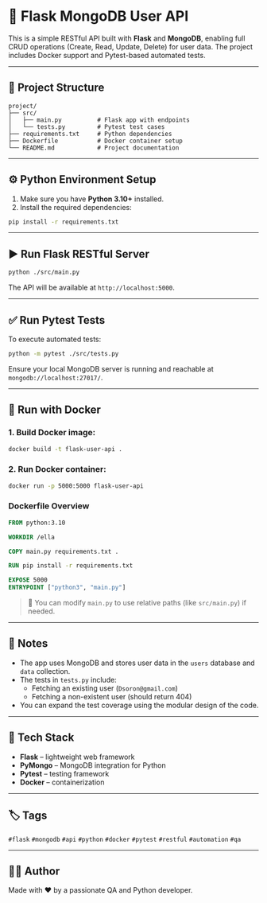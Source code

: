 # 🧪 Flask MongoDB User API

This is a simple RESTful API built with **Flask** and **MongoDB**, enabling full CRUD operations (Create, Read, Update, Delete) for user data. The project includes Docker support and Pytest-based automated tests.

---

## 📁 Project Structure

```
project/
├── src/
│   ├── main.py          # Flask app with endpoints
│   └── tests.py         # Pytest test cases
├── requirements.txt     # Python dependencies
├── Dockerfile           # Docker container setup
└── README.md            # Project documentation
```

---

## ⚙️ Python Environment Setup

1. Make sure you have **Python 3.10+** installed.
2. Install the required dependencies:

```bash
pip install -r requirements.txt
```

---

## ▶️ Run Flask RESTful Server

```bash
python ./src/main.py
```

The API will be available at `http://localhost:5000`.

---

## ✅ Run Pytest Tests

To execute automated tests:

```bash
python -m pytest ./src/tests.py
```

Ensure your local MongoDB server is running and reachable at `mongodb://localhost:27017/`.

---

## 🐳 Run with Docker

### 1. Build Docker image:

```bash
docker build -t flask-user-api .
```

### 2. Run Docker container:

```bash
docker run -p 5000:5000 flask-user-api
```

### Dockerfile Overview

```dockerfile
FROM python:3.10

WORKDIR /ella

COPY main.py requirements.txt .

RUN pip install -r requirements.txt

EXPOSE 5000
ENTRYPOINT ["python3", "main.py"]
```

> 📌 You can modify `main.py` to use relative paths (like `src/main.py`) if needed.

---

## 📌 Notes

- The app uses MongoDB and stores user data in the `users` database and `data` collection.
- The tests in `tests.py` include:
  - Fetching an existing user (`Dsoron@gmail.com`)
  - Fetching a non-existent user (should return 404)
- You can expand the test coverage using the modular design of the code.

---

## 🧰 Tech Stack

- **Flask** – lightweight web framework
- **PyMongo** – MongoDB integration for Python
- **Pytest** – testing framework
- **Docker** – containerization
---

## 🏷 Tags

`#flask` `#mongodb` `#api` `#python` `#docker` `#pytest` `#restful` `#automation` `#qa`

---

## 👩‍💻 Author

Made with ❤️ by a passionate QA and Python developer.
